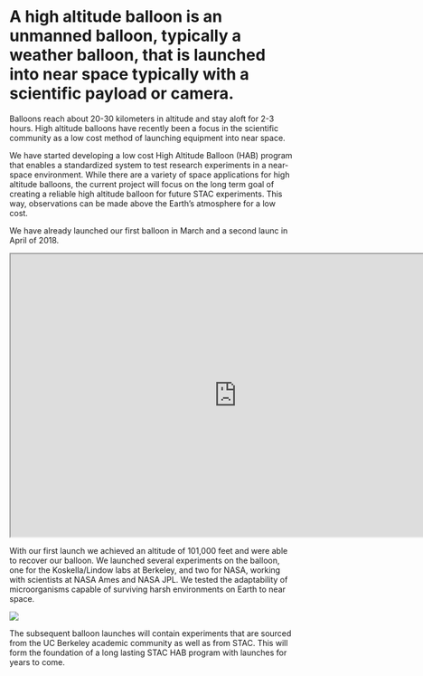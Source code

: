 # A high altitude balloon is an unmanned balloon, typically a weather balloon, that is launched into near space typically with a scientific payload or camera. 

Balloons reach about 20-30 kilometers in altitude and stay aloft for 2-3 hours. High altitude balloons have recently been a focus in the scientific community as a low cost method of launching equipment into near space. 

We have started developing a low cost High Altitude Balloon (HAB) program that enables a standardized system to test research experiments in a near-space environment. While there are a variety of space applications for high altitude balloons, the current project will focus on the long term goal of creating a reliable high altitude balloon for future STAC experiments. This way, observations can be made above the Earth’s atmosphere for a low cost.

We have already launched our first balloon in March and a second launc in April of 2018. 

<iframe class='embed-responsive-item' width='800' height='500' src='https://www.youtube.com/embed/QLS7XfSBsL4' allowfullscreen='allowfullscreen'>STAC HAB 1 Launch Video</iframe>

With our first launch we achieved an altitude of 101,000 feet and were able to recover our balloon. We launched several experiments on the balloon, one for the Koskella/Lindow labs at Berkeley, and two for NASA, working with scientists at NASA Ames and NASA JPL. We tested the adaptability of microorganisms capable of surviving harsh environments on Earth to near space. 

![](img/projects/balloon/balloon1.jpg)

The subsequent balloon launches will contain experiments that are sourced from the UC Berkeley academic community as well as from STAC. This will form the foundation of a long lasting STAC HAB program with launches for years to come. 
